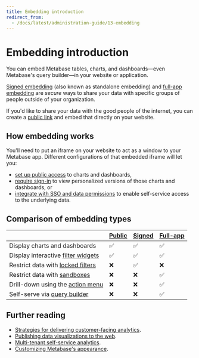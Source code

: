```yaml
---
title: Embedding introduction
redirect_from:
  - /docs/latest/administration-guide/13-embedding
---
```


# Embedding introduction

You can embed Metabase tables, charts, and dashboards—even Metabase's query builder—in your website or application.

[Signed embedding](./signed-embedding.md) (also known as standalone embedding) and [full-app embedding](./full-app-embedding.md) are _secure_ ways to share your data with specific groups of people outside of your organization.

If you'd like to share your data with the good people of the internet, you can create a [public link](../questions/sharing/public-links.md) and embed that directly on your website.

## How embedding works

You'll need to put an iframe on your website to act as a window to your Metabase app. Different configurations of that embedded iframe will let you:

- [set up public access](../questions/sharing/public-links.md) to charts and dashboards,
- [require sign-in](./signed-embedding.md) to view personalized versions of those charts and dashboards, or
- [integrate with SSO and data permissions](./full-app-embedding.md) to enable self-service access to the underlying data.

## Comparison of embedding types

|                                                                                                          | [Public](../questions/sharing/public-links.md) | [Signed](./signed-embedding.md) | [Full-app](./full-app-embedding.md) |
| -------------------------------------------------------------------------------------------------------- | ---------------------------------------------- | ------------------------------- | ----------------------------------- |
| Display charts and dashboards                                                                            | ✅                                             | ✅                              | ✅                                  |
| Display interactive [filter widgets](https://www.metabase.com/glossary/filter_widget)                    | ✅                                             | ✅                              | ✅                                  |
| Restrict data with [locked filters](./signed-embedding-parameters.md#restricting-data-in-a-signed-embed) | ❌                                             | ✅                              | ❌                                  |
| Restrict data with [sandboxes](../permissions/data-sandboxes.md)                                         | ❌                                             | ❌                              | ✅                                  |
| Drill-down using the [action menu](https://www.metabase.com/learn/questions/drill-through)               | ❌                                             | ❌                              | ✅                                  |
| Self-serve via [query builder](https://www.metabase.com/glossary/query_builder)                          | ❌                                             | ❌                              | ✅                                  |

## Further reading

- [Strategies for delivering customer-facing analytics](https://www.metabase.com/learn/embedding/embedding-overview).
- [Publishing data visualizations to the web](https://www.metabase.com/learn/embedding/embedding-charts-and-dashboards).
- [Multi-tenant self-service analytics](https://www.metabase.com/learn/embedding/multi-tenant-self-service-analytics).
- [Customizing Metabase's appearance](../configuring-metabase/appearance.md).
